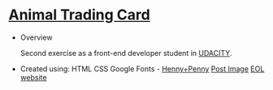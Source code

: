 <!--rrcnlas 
	 README.md
-->

# **[Animal Trading Card](https://rrcanlas.github.io/https://rrcanlas.github.io/AnimAL-trAding-cArd/)** #

* Overview 

	Second exercise as a front-end developer student in [UDACITY](https://www.udacity.com). 
   
 * Created using:
    HTML
    CSS
    Google Fonts - [Henny+Penny](https://fonts.googleapis.com/css?family=Henny+Penny&effect=shadow-multiple)
    [Post Image](https://postimg.cc/gallery/y9xcinu8/) 
    [EOL website](http://eol.org/pages/1179513/overview)

